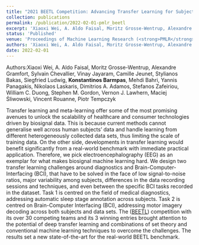 ```yaml
---
title: "2021 BEETL Competition: Advancing Transfer Learning for Subject Independence & Heterogenous EEG Data Sets"
collection: publications
permalink: /publication/2022-02-01-pmlr_beetl
excerpt: 'Xiaoxi Wei, A. Aldo Faisal, Moritz Grosse-Wentrup, Alexandre Gramfort, Sylvain Chevallier, Vinay Jayaram, Camille Jeunet, Stylianos Bakas, Siegfried Ludwig, <strong>Konstantinos Barmpas</strong>, Mehdi Bahri, Yannis Panagakis, Nikolaos Laskaris, Dimitrios A. Adamos, Stefanos Zafeiriou, William C. Duong, Stephen M. Gordon, Vernon J. Lawhern, Maciej Śliwowski, Vincent Rouanne, Piotr Tempczyk - [Paper](https://arxiv.org/pdf/2202.12950.pdf)'
status: 'Published'
venue: 'Proceedings of Machine Learning Research (<strong>PMLR</strong>) - (Submitted)' 
authors: 'Xiaoxi Wei, A. Aldo Faisal, Moritz Grosse-Wentrup, Alexandre Gramfort, Sylvain Chevallier, Vinay Jayaram, Camille Jeunet, Stylianos Bakas, Siegfried Ludwig, <strong>Konstantinos Barmpas</strong>, Mehdi Bahri, Yannis Panagakis, Nikolaos Laskaris, Dimitrios A. Adamos, Stefanos Zafeiriou, William C. Duong, Stephen M. Gordon, Vernon J. Lawhern, Maciej Śliwowski, Vincent Rouanne, Piotr Tempczyk'
date: 2022-02-01
---
```


Authors:Xiaoxi Wei, A. Aldo Faisal, Moritz Grosse-Wentrup, Alexandre Gramfort, Sylvain Chevallier, Vinay Jayaram, Camille Jeunet, Stylianos Bakas, Siegfried Ludwig, <strong>Konstantinos Barmpas</strong>, Mehdi Bahri, Yannis Panagakis, Nikolaos Laskaris, Dimitrios A. Adamos, Stefanos Zafeiriou, William C. Duong, Stephen M. Gordon, Vernon J. Lawhern, Maciej Śliwowski, Vincent Rouanne, Piotr Tempczyk

Transfer learning and meta-learning offer some of the most promising avenues to unlock the scalability of healthcare and consumer technologies driven by biosignal data. This is because current methods cannot generalise well across human subjects’ data and handle learning from different heterogeneously collected data sets, thus limiting the scale of training data. On the other side, developments in transfer learning would benefit significantly from a real-world benchmark with immediate practical application. Therefore, we pick electroencephalography (EEG) as an exemplar for what makes biosignal machine learning hard. We design two transfer learning challenges around diagnostics and Brain-Computer- Interfacing (BCI), that have to be solved in the face of low signal-to-noise ratios, major variability among subjects, differences in the data recording sessions and techniques, and even between the specific BCI tasks recorded in the dataset. Task 1 is centred on the field of medical diagnostics, addressing automatic sleep stage annotation across subjects. Task 2 is centred on Brain-Computer Interfacing (BCI), addressing motor imagery decoding across both subjects and data sets. The ([BEETL](https://beetl.ai/introduction)) competition with its over 30 competing teams and its 3 winning entries brought attention to the potential of deep transfer learning and combinations of set theory and conventional machine learning techniques to overcome the challenges. The results set a new state-of-the-art for the real-world BEETL benchmark. 


